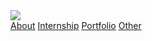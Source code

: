 <html>
<head> 
<link type="text/css" rel="stylesheet" href="stylesheets/main.css" />
</head>
<body> 
<div class="everything">
<div class="logo"><a href="index.html"/>    
    <img src="https://static1.squarespace.com/static/58349a2cf5e2313c9c898b9a/t/58360580e6f2e1fa62b84bb8/1479935469577/?format=1500w"></div>

<div class="second">
<a href="about.md">About</a>
<a href="internship.md">Internship</a> 
<a class="btn" href="http://www.sarahkatz.design" role="button">Portfolio</a>
<a href="other.md">Other</a> 
</div>
<p>

</p>
</div>
</body></html>    

